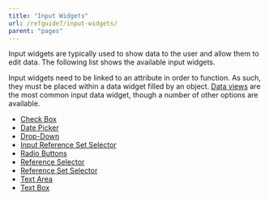 ```yaml
---
title: "Input Widgets"
url: /refguide7/input-widgets/
parent: "pages"
---
```



Input widgets are typically used to show data to the user and allow them to edit data. The following list shows the available input widgets.

Input widgets need to be linked to an attribute in order to function. As such, they must be placed within a data widget filled by an object. [Data views](/refguide7/data-view/) are the most common input data widget, though a number of other options are available.

*   [Check Box](/refguide7/check-box/)
*   [Date Picker](/refguide7/date-picker/)
*   [Drop-Down](/refguide7/drop_down/)
*   [Input Reference Set Selector](/refguide7/input-reference-set-selector/)
*   [Radio Buttons](/refguide7/radio-buttons/)
*   [Reference Selector](/refguide7/reference-selector/)
*   [Reference Set Selector](/refguide7/reference-set-selector/)
*   [Text Area](/refguide7/text-area/)
*   [Text Box](/refguide7/text-box/)
